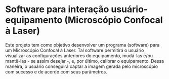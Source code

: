 # Software para interação usuário-equipamento (Microscópio Confocal à Laser)

Este projeto tem como objetivo desenvolver um programa (software) para um Microscópio Confocal à Laser. Tal software permitirá o usuário visualizar as configurações anteriores do equipamento, mudá-las e/ou mantê-las - se assim desejar -, e, por último, calibrar o equipamento. Dessa maneira, o usuário conseguirá captar a imagem gerada pelo microscópio com sucesso e de acordo com seus parâmetros.
